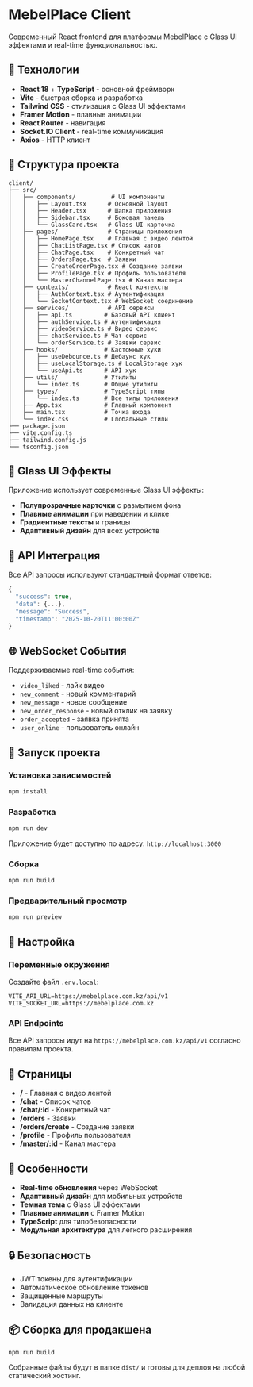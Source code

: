 # MebelPlace Client

Современный React frontend для платформы MebelPlace с Glass UI эффектами и real-time функциональностью.

## 🚀 Технологии

- **React 18** + **TypeScript** - основной фреймворк
- **Vite** - быстрая сборка и разработка
- **Tailwind CSS** - стилизация с Glass UI эффектами
- **Framer Motion** - плавные анимации
- **React Router** - навигация
- **Socket.IO Client** - real-time коммуникация
- **Axios** - HTTP клиент

## 📁 Структура проекта

```
client/
├── src/
│   ├── components/          # UI компоненты
│   │   ├── Layout.tsx      # Основной layout
│   │   ├── Header.tsx      # Шапка приложения
│   │   ├── Sidebar.tsx     # Боковая панель
│   │   └── GlassCard.tsx   # Glass UI карточка
│   ├── pages/              # Страницы приложения
│   │   ├── HomePage.tsx    # Главная с видео лентой
│   │   ├── ChatListPage.tsx # Список чатов
│   │   ├── ChatPage.tsx    # Конкретный чат
│   │   ├── OrdersPage.tsx  # Заявки
│   │   ├── CreateOrderPage.tsx # Создание заявки
│   │   ├── ProfilePage.tsx # Профиль пользователя
│   │   └── MasterChannelPage.tsx # Канал мастера
│   ├── contexts/           # React контексты
│   │   ├── AuthContext.tsx # Аутентификация
│   │   └── SocketContext.tsx # WebSocket соединение
│   ├── services/           # API сервисы
│   │   ├── api.ts         # Базовый API клиент
│   │   ├── authService.ts # Аутентификация
│   │   ├── videoService.ts # Видео сервис
│   │   ├── chatService.ts # Чат сервис
│   │   └── orderService.ts # Заявки сервис
│   ├── hooks/             # Кастомные хуки
│   │   ├── useDebounce.ts # Дебаунс хук
│   │   ├── useLocalStorage.ts # LocalStorage хук
│   │   └── useApi.ts      # API хук
│   ├── utils/             # Утилиты
│   │   └── index.ts       # Общие утилиты
│   ├── types/             # TypeScript типы
│   │   └── index.ts       # Все типы приложения
│   ├── App.tsx            # Главный компонент
│   ├── main.tsx           # Точка входа
│   └── index.css          # Глобальные стили
├── package.json
├── vite.config.ts
├── tailwind.config.js
└── tsconfig.json
```

## 🎨 Glass UI Эффекты

Приложение использует современные Glass UI эффекты:

- **Полупрозрачные карточки** с размытием фона
- **Плавные анимации** при наведении и клике
- **Градиентные тексты** и границы
- **Адаптивный дизайн** для всех устройств

## 🔌 API Интеграция

Все API запросы используют стандартный формат ответов:

```typescript
{
  "success": true,
  "data": {...},
  "message": "Success",
  "timestamp": "2025-10-20T11:00:00Z"
}
```

## 🌐 WebSocket События

Поддерживаемые real-time события:

- `video_liked` - лайк видео
- `new_comment` - новый комментарий
- `new_message` - новое сообщение
- `new_order_response` - новый отклик на заявку
- `order_accepted` - заявка принята
- `user_online` - пользователь онлайн

## 🚀 Запуск проекта

### Установка зависимостей

```bash
npm install
```

### Разработка

```bash
npm run dev
```

Приложение будет доступно по адресу: `http://localhost:3000`

### Сборка

```bash
npm run build
```

### Предварительный просмотр

```bash
npm run preview
```

## 🔧 Настройка

### Переменные окружения

Создайте файл `.env.local`:

```env
VITE_API_URL=https://mebelplace.com.kz/api/v1
VITE_SOCKET_URL=https://mebelplace.com.kz
```

### API Endpoints

Все API запросы идут на `https://mebelplace.com.kz/api/v1` согласно правилам проекта.

## 📱 Страницы

- **/** - Главная с видео лентой
- **/chat** - Список чатов
- **/chat/:id** - Конкретный чат
- **/orders** - Заявки
- **/orders/create** - Создание заявки
- **/profile** - Профиль пользователя
- **/master/:id** - Канал мастера

## 🎯 Особенности

- **Real-time обновления** через WebSocket
- **Адаптивный дизайн** для мобильных устройств
- **Темная тема** с Glass UI эффектами
- **Плавные анимации** с Framer Motion
- **TypeScript** для типобезопасности
- **Модульная архитектура** для легкого расширения

## 🔒 Безопасность

- JWT токены для аутентификации
- Автоматическое обновление токенов
- Защищенные маршруты
- Валидация данных на клиенте

## 📦 Сборка для продакшена

```bash
npm run build
```

Собранные файлы будут в папке `dist/` и готовы для деплоя на любой статический хостинг.
